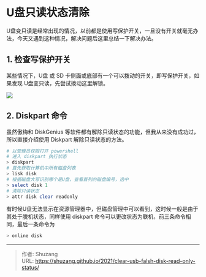 # U盘只读状态清除


U盘变只读是经常出现的情况，以前都是使用写保护开关，一旦没有开关就毫无办法，今天又遇到这种情况，解决问题后这里总结一下解决办法。

<!--more-->

## 1. 检查写保护开关

某些情况下，U盘 或 SD 卡侧面或底部有一个可以拨动的开关，即写保护开关，如果发现 U盘变只读，先尝试拨动这里解锁。

![](https://picped-1301226557.cos.ap-beijing.myqcloud.com/BC_20210805_U盘解除只读.jpg)

## 2. Diskpart 命令

虽然傲梅和 DiskGenius 等软件都有解除只读状态的功能，但我从来没有成功过，所以直接介绍使用 Diskpart 解除只读状态的方法。

```powershell
# 以管理员权限打开 powershell
# 进入 diskpart 执行状态
> diskpart
# 首先获取计算机中所有磁盘列表
> lisk disk 
# 根据磁盘大写识别哪个是U盘，查看首列的磁盘编号，选中
> select disk 1
# 清除只读状态
> attr disk clear readonly
```

有时候U盘无法显示在资源管理器中，但磁盘管理中可以看到，这时候一般是由于其处于脱机状态，同样使用 diskpart 命令可以更改状态为联机，前三条命令相同，最后一条命令为

```powershell
> online disk
```



---

> 作者: Shuzang  
> URL: https://shuzang.github.io/2021/clear-usb-falsh-disk-read-only-status/  

